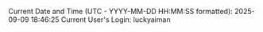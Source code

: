 Current Date and Time (UTC - YYYY-MM-DD HH:MM:SS formatted): 2025-09-09 18:46:25
Current User's Login: luckyaiman
